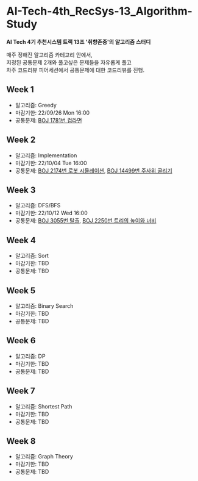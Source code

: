 # AI-Tech-4th_RecSys-13_Algorithm-Study
**AI Tech 4기 추천시스템 트랙 13조 '취향존중'의 알고리즘 스터디**  
  
매주 정해진 알고리즘 카테고리 안에서,  
지정된 공통문제 2개와 풀고싶은 문제들을 자유롭게 풀고    
차주 코드리뷰 피어세션에서 공통문제에 대한 코드리뷰를 진행.  

## Week 1
- 알고리즘: Greedy
- 마감기한: 22/09/26 Mon 16:00 
- 공통문제: [BOJ 1781번 컵라면](https://www.acmicpc.net/problem/1781)
  
## Week 2
- 알고리즘: Implementation
- 마감기한: 22/10/04 Tue 16:00
- 공통문제: [BOJ 2174번 로봇 시뮬레이션](https://www.acmicpc.net/problem/2174), 
[BOJ 14499번 주사위 굴리기](https://www.acmicpc.net/problem/14499)

## Week 3
- 알고리즘: DFS/BFS
- 마감기한: 22/10/12 Wed 16:00
- 공통문제: [BOJ 3055번 탈출](https://www.acmicpc.net/problem/3055), 
[BOJ 2250번 트리의 높이와 너비](https://www.acmicpc.net/problem/2250)

## Week 4
- 알고리즘: Sort
- 마감기한: TBD
- 공통문제: TBD

## Week 5
- 알고리즘: Binary Search
- 마감기한: TBD
- 공통문제: TBD

## Week 6
- 알고리즘: DP
- 마감기한: TBD
- 공통문제: TBD

## Week 7
- 알고리즘: Shortest Path
- 마감기한: TBD
- 공통문제: TBD

## Week 8
- 알고리즘: Graph Theory
- 마감기한: TBD
- 공통문제: TBD
